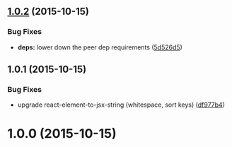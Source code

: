 <a name="1.0.2"></a>
## [1.0.2](https://github.com/algolia/expect-to-equal-jsx/compare/v1.0.1...v1.0.2) (2015-10-15)


### Bug Fixes

* **deps:** lower down the peer dep requirements ([5d526d5](https://github.com/algolia/expect-to-equal-jsx/commit/5d526d5))



<a name="1.0.1"></a>
## 1.0.1 (2015-10-15)


### Bug Fixes

* upgrade react-element-to-jsx-string (whitespace, sort keys) ([df977b4](https://github.com/algolia/expect-to-equal-jsx/commit/df977b4))



<a name="1.0.0"></a>
# 1.0.0 (2015-10-15)




